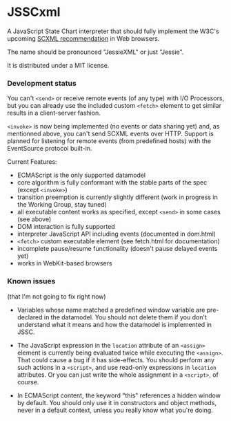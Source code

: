 JSSCxml
=======

A JavaScript State Chart interpreter that should fully implement the W3C's upcoming [SCXML recommendation](http://www.w3.org/TR/scxml/) in Web browsers.

The name should be pronounced "JessieXML" or just "Jessie".

It is distributed under a MIT license.


### Development status

You can't `<send>` or receive remote events (of any type) with I/O Processors, but you can already use the included custom `<fetch>` element to get similar results in a client-server fashion.

`<invoke>` is now being implemented (no events or data sharing yet) and, as mentionned above, you can't send SCXML events over HTTP. Support is planned for listening for remote events (from predefined hosts) with the EventSource protocol built-in.

Current Features:

- ECMAScript is the only supported datamodel
- core algorithm is fully conformant with the stable parts of the spec (except `<invoke>`)
- transition preemption is currently slightly different (work in progress in the Working Group, stay tuned)
- all executable content works as specified, except `<send>` in some cases (see above)
- DOM interaction is fully supported
- interpreter JavaScript API including events (documented in dom.html)
- `<fetch>` custom executable element (see fetch.html for documentation)
- incomplete pause/resume functionality (doesn't pause delayed events yet)
- works in WebKit-based browsers

### Known issues
(that I'm not going to fix right now)

- Variables whose name matched a predefined window variable are pre-declared in the datamodel. You should not delete them if you don't understand what it means and how the datamodel is implemented in JSSC.

- The JavaScript expression in the `location` attribute of an `<assign>` element is currently being evaluated twice while executing the `<assign>`. That could cause a bug if it has side-effects. You should perform any such actions in a `<script>`, and use read-only expressions in `location` attributes. Or you can just write the whole assignment in a `<script>`, of course.

- In ECMAScript content, the keyword "this" references a hidden window by default. You should only use it in constructors and object methods, never in a default context, unless you really know what you're doing.